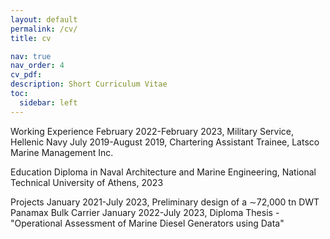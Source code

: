 ```yaml
---
layout: default
permalink: /cv/
title: cv

nav: true
nav_order: 4
cv_pdf:
description: Short Curriculum Vitae
toc:
  sidebar: left
---
```


Working Experience
February 2022-February 2023, Military Service, Hellenic Navy
July 2019-August 2019, Chartering Assistant Trainee, Latsco Marine Management Inc.

Education
Diploma in Naval Architecture and Marine Engineering, National Technical University of Athens, 2023

Projects
January 2021-July 2023, Preliminary design of a ∼72,000 tn DWT Panamax Bulk Carrier
January 2022-July 2023, Diploma Thesis - "Operational Assessment of Marine Diesel Generators using Data"